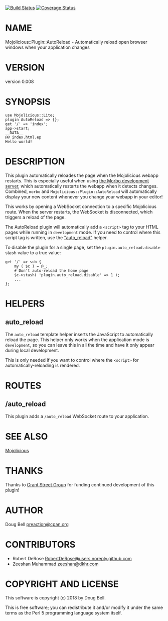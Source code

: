 [![Build Status](https://travis-ci.org/preaction/Mojolicious-Plugin-AutoReload.svg?branch=master)](https://travis-ci.org/preaction/Mojolicious-Plugin-AutoReload)
[![Coverage Status](https://coveralls.io/repos/preaction/Mojolicious-Plugin-AutoReload/badge.svg?branch=master)](https://coveralls.io/r/preaction/Mojolicious-Plugin-AutoReload?branch=master)

# NAME

Mojolicious::Plugin::AutoReload - Automatically reload open browser windows when your application changes

# VERSION

version 0.008

# SYNOPSIS

    use Mojolicious::Lite;
    plugin AutoReload => {};
    get '/' => 'index';
    app->start;
    __DATA__
    @@ index.html.ep
    Hello world!

# DESCRIPTION

This plugin automatically reloades the page when the Mojolicious webapp
restarts.  This is especially useful when using [the Morbo development
server](http://mojolicious.org/perldoc/Mojolicious/Guides/Tutorial#Reloading),
which automatically restarts the webapp when it detects changes.
Combined, `morbo` and `Mojolicious::Plugin::AutoReload` will
automatically display your new content whenever you change your webapp
in your editor!

This works by opening a WebSocket connection to a specific Mojolicious
route. When the server restarts, the WebSocket is disconnected, which
triggers a reload of the page.

The AutoReload plugin will automatically add a `<script>` tag to
your HTML pages while running in `development` mode. If you need to
control where this script tag is written, use the ["auto\_reload"](#auto_reload)
helper.

To disable the plugin for a single page, set the `plugin.auto_reload.disable` stash value to a true value:

    get '/' => sub {
        my ( $c ) = @_;
        # Don't auto-reload the home page
        $c->stash( 'plugin.auto_reload.disable' => 1 );
        ...
    };

# HELPERS

## auto\_reload

The `auto_reload` template helper inserts the JavaScript to
automatically reload the page. This helper only works when the
application mode is `development`, so you can leave this in all the
time and have it only appear during local development.

This is only needed if you want to control where the `<script>`
for automatically-reloading is rendered.

# ROUTES

## /auto\_reload

This plugin adds a `/auto_reload` WebSocket route to your application.

# SEE ALSO

[Mojolicious](https://metacpan.org/pod/Mojolicious)

# THANKS

Thanks to [Grant Street Group](https://grantstreet.com) for funding
continued development of this plugin!

# AUTHOR

Doug Bell <preaction@cpan.org>

# CONTRIBUTORS

- Robert DeRose <RobertDeRose@users.noreply.github.com>
- Zeeshan Muhammad <zeeshan@dkhr.com>

# COPYRIGHT AND LICENSE

This software is copyright (c) 2018 by Doug Bell.

This is free software; you can redistribute it and/or modify it under
the same terms as the Perl 5 programming language system itself.

